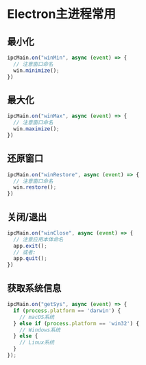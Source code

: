 # Electron主进程常用

## 最小化

```js
ipcMain.on("winMin", async (event) => {
  // 注意窗口命名
  win.minimize();
})
```

## 最大化

```js
ipcMain.on("winMax", async (event) => {
  // 注意窗口命名
  win.maximize();
})
```

## 还原窗口

```js
ipcMain.on("winRestore", async (event) => {
  // 注意窗口命名
  win.restore();
})
```

## 关闭/退出

```js
ipcMain.on("winClose", async (event) => {
  // 注意应用本体命名
  app.exit();
  // 或者:
  app.quit();
})
```

## 获取系统信息

```js
ipcMain.on("getSys", async (event) => {
  if (process.platform == 'darwin') {
    // macOS系统
  } else if (process.platform == 'win32') {
    // Windows系统
  } else {
    // Linux系统
  }
});
```